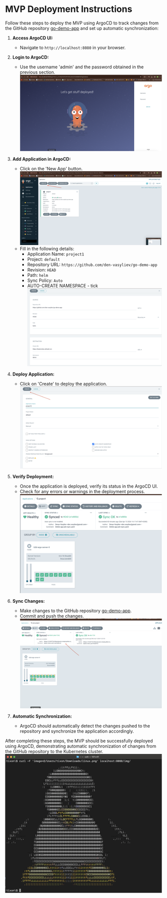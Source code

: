 # MVP Deployment Instructions

Follow these steps to deploy the MVP using ArgoCD to track changes from the GitHub repository [go-demo-app](https://github.com/den-vasyliev/go-demo-app) and set up automatic synchronization:

1. **Access ArgoCD UI:**
   - Navigate to `http://localhost:8080` in your browser.

2. **Login to ArgoCD:**
   - Use the username 'admin' and the password obtained in the previous section.
   ![img](img/img1.png)
3. **Add Application in ArgoCD:**
   - Click on the 'New App' button.
   ![img](img/img2.png)
   - Fill in the following details:
     - Application Name: `project1`
     - Project: `default`
     - Repository URL: `https://github.com/den-vasyliev/go-demo-app`
     - Revision: `HEAD`
     - Path: `helm`
     - Sync Policy: `Auto`
     - AUTO-CREATE NAMESPACE - tick
    ![img](img/img3.png)
4. **Deploy Application:**
   - Click on 'Create' to deploy the application.
    ![img](img/img4.png)
5. **Verify Deployment:**
   - Once the application is deployed, verify its status in the ArgoCD UI.
   - Check for any errors or warnings in the deployment process.
    ![img](img/img7.png)
6. **Sync Changes:**
   - Make changes to the GitHub repository [go-demo-app](https://github.com/den-vasyliev/go-demo-app).
   - Commit and push the changes.
    ![img](img/img5.png)

7. **Automatic Synchronization:**
   - ArgoCD should automatically detect the changes pushed to the repository and synchronize the application accordingly.


After completing these steps, the MVP should be successfully deployed using ArgoCD, demonstrating automatic synchronization of changes from the GitHub repository to the Kubernetes cluster.
![img](img/img6.png)